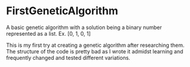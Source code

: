 # FirstGeneticAlgorithm
A basic genetic algorithm with a solution being a binary number represented as a list. Ex. [0, 1, 0, 1]

This is my first try at creating a genetic algorithm after researching them. The structure of the code is pretty bad as I wrote it admidst learning and frequently changed and tested different variations.
